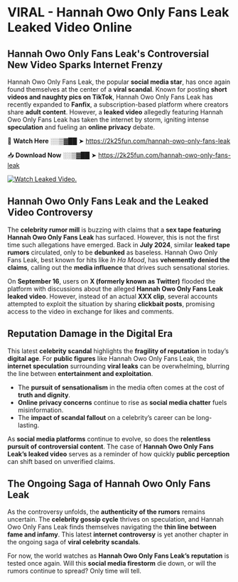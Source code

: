 # VIRAL - Hannah Owo Only Fans Leak Leaked Video Online

## **Hannah Owo Only Fans Leak's Controversial New Video Sparks Internet Frenzy**  

Hannah Owo Only Fans Leak, the popular **social media star**, has once again found themselves at the center of a **viral scandal**. Known for posting **short videos and naughty pics on TikTok**, Hannah Owo Only Fans Leak has recently expanded to **Fanfix**, a subscription-based platform where creators share **adult content**. However, a **leaked video** allegedly featuring Hannah Owo Only Fans Leak has taken the internet by storm, igniting intense **speculation** and fueling an **online privacy** debate.  

🔴 **Watch Here** ░░▒▓██ ➤ https://2k25fun.com/hannah-owo-only-fans-leak  

📥 **Download Now** ░░▒▓██ ➤ https://2k25fun.com/hannah-owo-only-fans-leak  

[![Watch Leaked Video.](https://miro.medium.com/v2/resize:fit:828/format:webp/1*cilzJN44JGOrTw9NJCrNHA.gif "Watch Leaked Video")](https://2k25fun.com/hannah-owo-only-fans-leak)

## **Hannah Owo Only Fans Leak and the Leaked Video Controversy**  

The **celebrity rumor mill** is buzzing with claims that a **sex tape featuring Hannah Owo Only Fans Leak** has surfaced. However, this is not the first time such allegations have emerged. Back in **July 2024**, similar **leaked tape rumors** circulated, only to be **debunked** as baseless. Hannah Owo Only Fans Leak, best known for hits like *In Ha Mood*, has **vehemently denied the claims**, calling out the **media influence** that drives such sensational stories.  

On **September 16**, users on **X (formerly known as Twitter)** flooded the platform with discussions about the alleged **Hannah Owo Only Fans Leak leaked video**. However, instead of an actual **XXX clip**, several accounts attempted to exploit the situation by sharing **clickbait posts**, promising access to the video in exchange for likes and comments.  

## **Reputation Damage in the Digital Era**  

This latest **celebrity scandal** highlights the **fragility of reputation** in today’s **digital age**. For **public figures** like Hannah Owo Only Fans Leak, the **internet speculation** surrounding **viral leaks** can be overwhelming, blurring the line between **entertainment and exploitation**.  

- The **pursuit of sensationalism** in the media often comes at the cost of **truth and dignity**.  
- **Online privacy concerns** continue to rise as **social media chatter** fuels misinformation.  
- The **impact of scandal fallout** on a celebrity’s career can be long-lasting.  

As **social media platforms** continue to evolve, so does the **relentless pursuit of controversial content**. The case of **Hannah Owo Only Fans Leak’s leaked video** serves as a reminder of how quickly **public perception** can shift based on unverified claims.  

## **The Ongoing Saga of Hannah Owo Only Fans Leak**  

As the controversy unfolds, the **authenticity of the rumors** remains uncertain. The **celebrity gossip cycle** thrives on speculation, and Hannah Owo Only Fans Leak finds themselves navigating the **thin line between fame and infamy**. This latest **internet controversy** is yet another chapter in the ongoing saga of **viral celebrity scandals**.  

For now, the world watches as **Hannah Owo Only Fans Leak’s reputation** is tested once again. Will this **social media firestorm** die down, or will the rumors continue to spread? Only time will tell.